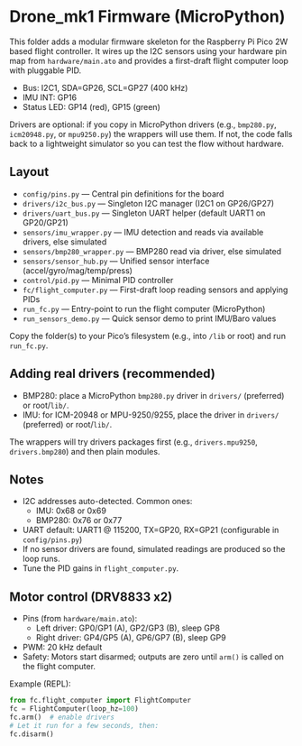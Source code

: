 # Drone_mk1 Firmware (MicroPython)

This folder adds a modular firmware skeleton for the Raspberry Pi Pico 2W based flight controller. It wires up the I2C sensors using your hardware pin map from `hardware/main.ato` and provides a first-draft flight computer loop with pluggable PID.

- Bus: I2C1, SDA=GP26, SCL=GP27 (400 kHz)
- IMU INT: GP16
- Status LED: GP14 (red), GP15 (green)

Drivers are optional: if you copy in MicroPython drivers (e.g., `bmp280.py`, `icm20948.py`, or `mpu9250.py`) the wrappers will use them. If not, the code falls back to a lightweight simulator so you can test the flow without hardware.

## Layout

- `config/pins.py` — Central pin definitions for the board
- `drivers/i2c_bus.py` — Singleton I2C manager (I2C1 on GP26/GP27)
- `drivers/uart_bus.py` — Singleton UART helper (default UART1 on GP20/GP21)
- `sensors/imu_wrapper.py` — IMU detection and reads via available drivers, else simulated
- `sensors/bmp280_wrapper.py` — BMP280 read via driver, else simulated
- `sensors/sensor_hub.py` — Unified sensor interface (accel/gyro/mag/temp/press)
- `control/pid.py` — Minimal PID controller
- `fc/flight_computer.py` — First-draft loop reading sensors and applying PIDs
- `run_fc.py` — Entry-point to run the flight computer (MicroPython)
- `run_sensors_demo.py` — Quick sensor demo to print IMU/Baro values

Copy the folder(s) to your Pico’s filesystem (e.g., into `/lib` or root) and run `run_fc.py`.

## Adding real drivers (recommended)

- BMP280: place a MicroPython `bmp280.py` driver in `drivers/` (preferred) or root/`lib/`.
- IMU: for ICM-20948 or MPU-9250/9255, place the driver in `drivers/` (preferred) or root/`lib/`.

The wrappers will try drivers packages first (e.g., `drivers.mpu9250`, `drivers.bmp280`) and then plain modules.

## Notes

- I2C addresses auto-detected. Common ones:
  - IMU: 0x68 or 0x69
  - BMP280: 0x76 or 0x77
- UART default: UART1 @ 115200, TX=GP20, RX=GP21 (configurable in `config/pins.py`)
- If no sensor drivers are found, simulated readings are produced so the loop runs.
- Tune the PID gains in `flight_computer.py`.

## Motor control (DRV8833 x2)

- Pins (from `hardware/main.ato`):
  - Left driver: GP0/GP1 (A), GP2/GP3 (B), sleep GP8
  - Right driver: GP4/GP5 (A), GP6/GP7 (B), sleep GP9
- PWM: 20 kHz default
- Safety: Motors start disarmed; outputs are zero until `arm()` is called on the flight computer.

Example (REPL):

```python
from fc.flight_computer import FlightComputer
fc = FlightComputer(loop_hz=100)
fc.arm()  # enable drivers
# Let it run for a few seconds, then:
fc.disarm()
```
